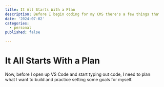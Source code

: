 ```yaml
---
title: It All Starts With a Plan
description: Before I begin coding for my CMS there's a few things that I need to plan out.
date: '2024-07-02'
categories:
  - personal
published: false

---
```


# It All Starts With a Plan

Now, before I open up VS Code and start typing out code, I need to plan what I want to build and practice setting some goals for myself.
